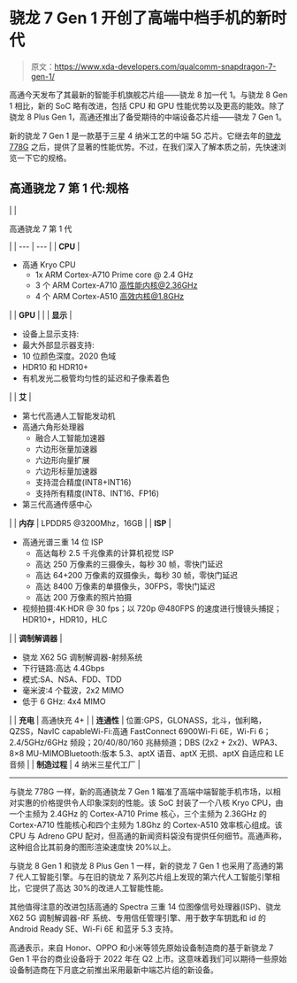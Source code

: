 # 骁龙 7 Gen 1 开创了高端中档手机的新时代

> 原文：<https://www.xda-developers.com/qualcomm-snapdragon-7-gen-1/>

高通今天发布了其最新的智能手机旗舰芯片组——骁龙 8 加一代 1。与骁龙 8 Gen 1 相比，新的 SoC 略有改进，包括 CPU 和 GPU 性能优势以及更高的能效。除了骁龙 8 Plus Gen 1，高通还推出了备受期待的中端设备芯片组——骁龙 7 Gen 1。

新的骁龙 7 Gen 1 是一款基于三星 4 纳米工艺的中端 5G 芯片。它继去年的[骁龙 778G](https://www.xda-developers.com/qualcomm-snapdragon-778g/) 之后，提供了显著的性能优势。不过，在我们深入了解本质之前，先快速浏览一下它的规格。

## 高通骁龙 7 第 1 代:规格

|  | 

高通骁龙 7 第 1 代

 |
| --- | --- |
| **CPU** | 

*   高通 Kryo CPU
    *   1x ARM Cortex-A710 Prime core @ 2.4 GHz
    *   3 个 ARM Cortex-A710 高性能内核@2.36GHz
    *   4 个 ARM Cortex-A510 高效内核@1.8GHz

 |
| **GPU** |  |
| **显示** | 

*   设备上显示支持:
*   最大外部显示器支持:
*   10 位颜色深度。2020 色域
*   HDR10 和 HDR10+
*   有机发光二极管均匀性的延迟和子像素着色

 |
| **艾** | 

*   第七代高通人工智能发动机
*   高通六角形处理器
    *   融合人工智能加速器
    *   六边形张量加速器
    *   六边形向量扩展
    *   六边形标量加速器
    *   支持混合精度(INT8+INT16)
    *   支持所有精度(INT8、INT16、FP16)
*   第三代高通传感中心

 |
| **内存** | LPDDR5 @3200Mhz，16GB |
| **ISP** | 

*   高通光谱三重 14 位 ISP
    *   高达每秒 2.5 千兆像素的计算机视觉 ISP
    *   高达 250 万像素的三摄像头，每秒 30 帧，零快门延迟
    *   高达 64+200 万像素的双摄像头，每秒 30 帧，零快门延迟
    *   高达 8400 万像素的单摄像头，30FPS，零快门延迟
    *   高达 200 万像素的照片拍摄
*   视频拍摄:4K·HDR @ 30 fps；以 720p @480FPS 的速度进行慢镜头捕捉；HDR10+，HDR10，HLC

 |
| **调制解调器** | 

*   骁龙 X62 5G 调制解调器-射频系统
*   下行链路:高达 4.4Gbps
*   模式:SA、NSA、FDD、TDD
*   毫米波:4 个载波，2x2 MIMO
*   低于 6 GHz: 4x4 MIMO

 |
| **充电** | 高通快充 4+ |
| **连通性** | 位置:GPS，GLONASS，北斗，伽利略，QZSS，NavIC capableWi-Fi:高通 FastConnect 6900Wi-Fi 6E，Wi-Fi 6；2.4/5GHz/6GHz 频段；20/40/80/160 兆赫频道；DBS (2x2 + 2x2)、WPA3、8×8 MU-MIMOBluetooth:版本 5.3、aptX 语音、aptX 无损、aptX 自适应和 LE 音频 |
| **制造过程** | 4 纳米三星代工厂 |

* * *

与骁龙 778G 一样，新的高通骁龙 7 Gen 1 瞄准了高端中端智能手机市场，以相对实惠的价格提供令人印象深刻的性能。该 SoC 封装了一个八核 Kryo CPU，由一个主频为 2.4GHz 的 Cortex-A710 Prime 核心，三个主频为 2.36GHz 的 Cortex-A710 性能核心和四个主频为 1.8Ghz 的 Cortex-A510 效率核心组成。该 CPU 与 Adreno GPU 配对，但高通的新闻资料袋没有提供任何细节。高通声称，这种组合比其前身的图形渲染速度快 20%以上。

与骁龙 8 Gen 1 和骁龙 8 Plus Gen 1 一样，新的骁龙 7 Gen 1 也采用了高通的第 7 代人工智能引擎。与在旧的骁龙 7 系列芯片组上发现的第六代人工智能引擎相比，它提供了高达 30%的改进人工智能性能。

其他值得注意的改进包括高通的 Spectra 三重 14 位图像信号处理器(ISP)、骁龙 X62 5G 调制解调器-RF 系统、专用信任管理引擎、用于数字车钥匙和 id 的 Android Ready SE、Wi-Fi 6E 和蓝牙 5.3 支持。

高通表示，来自 Honor、OPPO 和小米等领先原始设备制造商的基于新骁龙 7 Gen 1 平台的商业设备将于 2022 年在 Q2 上市。这意味着我们可以期待一些原始设备制造商在下月底之前推出采用最新中端芯片组的新设备。
